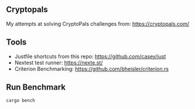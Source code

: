 ## Cryptopals
My attempts at solving CryptoPals challenges from: https://cryptopals.com/

## Tools
- Justfile shortcuts from this repo: https://github.com/casey/just
- Nextest test runner: https://nexte.st/
- Criterion Benchmarking: https://github.com/bheisler/criterion.rs

## Run Benchmark
    cargo bench